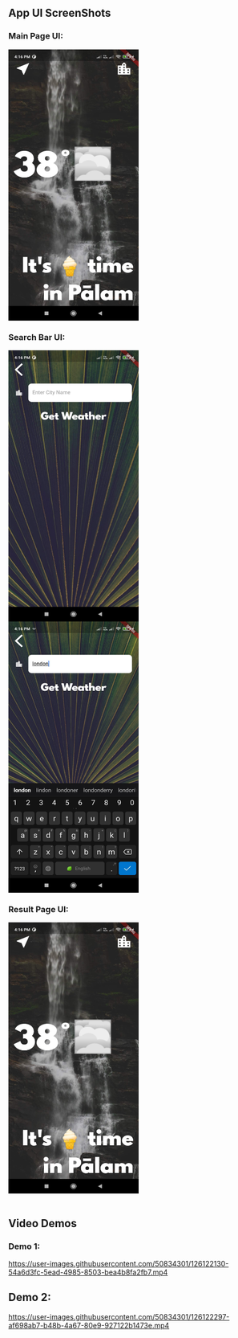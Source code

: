 







## App UI ScreenShots

### Main Page UI:

<div>
<img src="images/4.jpg" width="260" height="540" align="center">
</div>

  

### Search Bar UI:

<div>
<img src="images/1.jpg" width="260" height="540" align="left">
<img src="images/2.jpg" width="260" height="540" align="center">
</div>


### Result Page UI:

<div>
<img src="images/4.jpg" width="260" height="540" align="center">
</div>

<br/>

## Video Demos

### Demo 1:

https://user-images.githubusercontent.com/50834301/126122130-54a6d3fc-5ead-4985-8503-bea4b8fa2fb7.mp4


## Demo 2:

https://user-images.githubusercontent.com/50834301/126122297-af698ab7-b48b-4a67-80e9-927122b1473e.mp4
